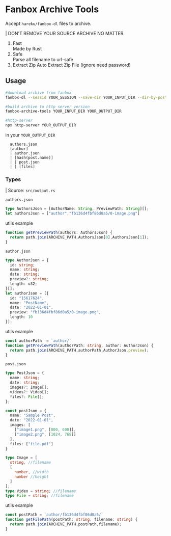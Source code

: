 # Fanbox Archive Tools

Accept `hareku/fanbox-dl` files to archive.

| DON'T REMOVE YOUR SOURCE ARCHIVE NO MATTER.

1. Fast  
   Made by Rust
2. Safe  
   Parse all filename to url-safe
3. Extract Zip
    Auto Extract Zip File (ignore need password)

## Usage

```sh
#download archive from fanbox
fanbox-dl --sessid YOUR_SESSION --save-dir YOUR_INPUT_DIR --dir-by-post -all

#build archive to http server version
fanbox-archive-tools YOUR_INPUT_DIR YOUR_OUTPUT_DIR

#http-server
npx http-server YOUR_OUTPUT_DIR
```

in your `YOUR_OUTPUT_DIR`

```
  authors.json
  [author]
  | author.json
  | [hash(post.name)]
  | | post.json
  | | [files]
```

### Types

| Source: `src/output.rs`

`authors.json`

```ts
type AuthorsJson = [AuthorName: String, PreviewPath: String][];
let authorsJson = ["author","fb136d4fbf86d0a5/0-image.png"]
```

utils example
```ts
function getPreviewPath(authors: AuthorsJson) {
  return path.join(ARCHIVE_PATH,AuthorsJson[0],AuthorsJson[1]);
}
```

`author.json`

```ts
type AuthorJson = {
  id: string;
  name: string;
  date: string;
  preview?: string;
  length: u32;
}[];
let authorJson = [{
  id: "15617624",
  name: "PostName",
  date: "2022-01-01",
  preview: "fb136d4fbf86d0a5/0-image.png",
  length: 10
}];
```

utils example
```ts
const authorPath  = `author/`
function getPreviewPath(authorPath: string, author: AuthorJson) {
  return path.join(ARCHIVE_PATH,authorPath,AuthorJson.preview);
}
```

`post.json`
```ts
type PostJson = {
  name: string;
  date: string;
  images?: Image[];
  videos?: Video[];
  files?: File[];
};

const postJson = {
  name: "Sample Post",
  date: "2022-01-01",
  images: [
    ["image1.png", [800, 600]],
    ["image2.png", [1024, 768]]
  ],
  files: ["file.pdf"]
}

type Image = [
  string, //filename
  [
    number, //width
    number //height
  ]
];
type Video = string; //filename
type File = string; //filename
```

utils example
```ts
const postPath = `author/fb136d4fbf86d0a5/`
function getFilePath(postPath: string, filename: string) {
  return path.join(ARCHIVE_PATH,postPath,filename);
}
```
